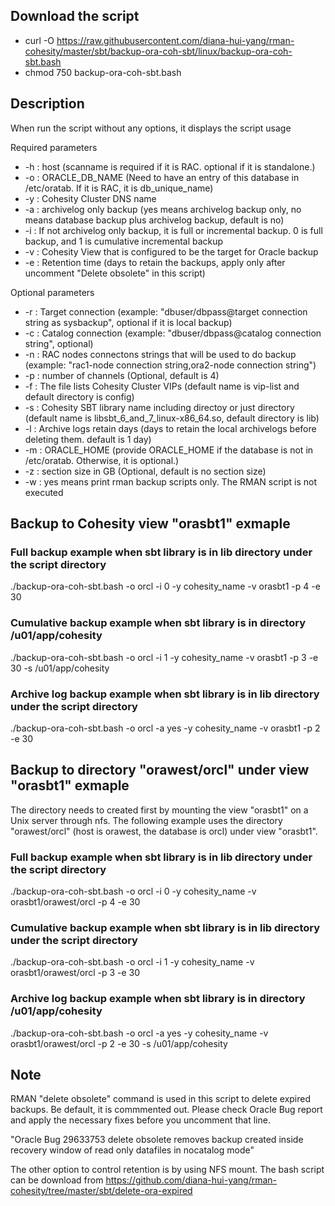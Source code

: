 ## Download the script
- curl -O https://raw.githubusercontent.com/diana-hui-yang/rman-cohesity/master/sbt/backup-ora-coh-sbt/linux/backup-ora-coh-sbt.bash
- chmod 750 backup-ora-coh-sbt.bash

## Description
When run the script without any options, it displays the script usage

Required parameters

- -h : host (scanname is required if it is RAC. optional if it is standalone.)
- -o : ORACLE_DB_NAME (Need to have an entry of this database in /etc/oratab. If it is RAC, it is db_unique_name)
- -y : Cohesity Cluster DNS name
- -a : archivelog only backup (yes means archivelog backup only, no means database backup plus archivelog backup, default is no)
- -i : If not archivelog only backup, it is full or incremental backup. 0 is full backup, and 1 is cumulative incremental backup
- -v : Cohesity View that is configured to be the target for Oracle backup
- -e : Retention time (days to retain the backups, apply only after uncomment "Delete obsolete" in this script)

Optional parameters
- -r : Target connection (example: "dbuser/dbpass@target connection string as sysbackup", optional if it is local backup)
- -c : Catalog connection (example: "dbuser/dbpass@catalog connection string", optional)
- -n : RAC nodes connectons strings that will be used to do backup (example: "rac1-node connection string,ora2-node connection string")
- -p : number of channels (Optional, default is 4)
- -f : The file lists Cohesity Cluster VIPs (default name is vip-list and default directory is config)
- -s : Cohesity SBT library name including directoy or just directory (default name is libsbt_6_and_7_linux-x86_64.so, default directory is lib)
- -l : Archive logs retain days (days to retain the local archivelogs before deleting them. default is 1 day)
- -m : ORACLE_HOME (provide ORACLE_HOME if the database is not in /etc/oratab. Otherwise, it is optional.)
- -z : section size in GB (Optional, default is no section size)
- -w : yes means print rman backup scripts only. The RMAN script is not executed

## Backup to Cohesity view "orasbt1" exmaple

### Full backup example when sbt library is in lib directory under the script directory
./backup-ora-coh-sbt.bash -o orcl -i 0 -y cohesity_name -v orasbt1 -p 4 -e 30
### Cumulative backup example when sbt library is in directory /u01/app/cohesity
./backup-ora-coh-sbt.bash -o orcl -i 1 -y cohesity_name -v orasbt1 -p 3 -e 30 -s /u01/app/cohesity
### Archive log backup example when sbt library is in lib directory under the script directory
./backup-ora-coh-sbt.bash -o orcl -a yes -y cohesity_name -v orasbt1 -p 2 -e 30

## Backup to directory "orawest/orcl" under view "orasbt1" exmaple
The directory needs to created first by mounting the view "orasbt1" on a Unix server through nfs. The following example uses the directory "orawest/orcl" (host is orawest, the database is orcl) under view "orasbt1". 

### Full backup example when sbt library is in lib directory under the script directory
./backup-ora-coh-sbt.bash -o orcl -i 0 -y cohesity_name -v orasbt1/orawest/orcl -p 4 -e 30
### Cumulative backup example when sbt library is in lib directory under the script directory
./backup-ora-coh-sbt.bash -o orcl -i 1 -y cohesity_name -v orasbt1/orawest/orcl -p 3 -e 30
### Archive log backup example when sbt library is in directory /u01/app/cohesity
./backup-ora-coh-sbt.bash -o orcl -a yes -y cohesity_name -v orasbt1/orawest/orcl -p 2 -e 30 -s /u01/app/cohesity


## Note
RMAN "delete obsolete" command is used in this script to delete expired backups. Be default, it is commmented out. Please check Oracle Bug report and apply the necessary fixes before you uncomment that line. 

"Oracle Bug 29633753  delete obsolete removes backup created inside recovery window of read only datafiles in nocatalog mode"


The other option to control retention is by using NFS mount. The bash script can be download from 
https://github.com/diana-hui-yang/rman-cohesity/tree/master/sbt/delete-ora-expired

